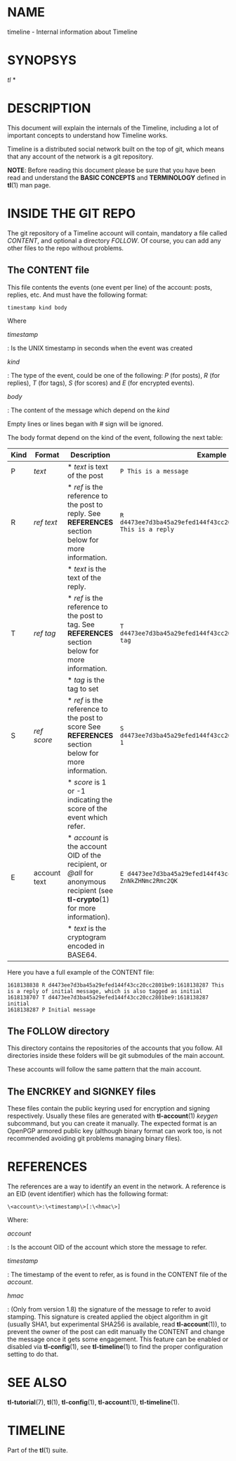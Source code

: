 # NAME

timeline - Internal information about Timeline


# SYNOPSYS

*tl* \*

# DESCRIPTION

This document will explain the internals of the Timeline, including a lot of
important concepts to understand how Timeline works.

Timeline is a distributed social network built on the top of git, which means
that any account of the network is a git repository.

**NOTE**: Before reading this document please be sure that you have been read
and understand the **BASIC CONCEPTS** and  **TERMINOLOGY** defined in **tl**(1) man page.


# INSIDE THE GIT REPO

The git repository of a Timeline account will contain, mandatory a file called
*CONTENT*, and optional a directory *FOLLOW*. Of course, you can add any other
files to the repo without problems.

## The CONTENT file

This file contents the events (one event per line) of the account: posts,
replies, etc. And must have the following format:

```
timestamp kind body
```

Where

*timestamp*

: Is the UNIX timestamp in seconds when the event was created

*kind*

: The type of the event, could be one of the following: *P* (for posts),
*R* (for replies), *T* (for tags), *S* (for scores) and *E* (for encrypted
events).

*body*

: The content of the message which depend on the *kind*


Empty lines or lines began with *#* sign will be ignored.

The body format depend on the kind of the event, following the next table:

| Kind | Format | Description | Example |
|------|--------|-------------|---------|
| P    | *text* | * *text* is text of the post | `P This is a message` |
| R    | *ref* *text* | * *ref* is the reference to the post to reply. See **REFERENCES** section below for more information. | `R d4473ee7d3ba45a29efed144f43cc20cc2801be9:1618423758 This is a reply` |
|      |          | * *text* is the text of the reply. | |
| T    | *ref* *tag* | * *ref* is the reference to the post to tag. See **REFERENCES** section below for more information. | `T d4473ee7d3ba45a29efed144f43cc20cc2801be9:1618423758 tag` |
|      |         | * *tag* is the tag to set | |
| S    | *ref* *score* | * *ref* is the reference to the post to score See **REFERENCES** section below for more information. | `S d4473ee7d3ba45a29efed144f43cc20cc2801be9:1618423758 1` |
|      |           | * *score* is 1 or -1 indicating the score of the event which refer. | |
| E    | account text | * *account* is the account OID of the recipient, or *@all* for anonymous recipient (see **tl-crypto**(1) for more information). | `E d4473ee7d3ba45a29efed144f43cc20cc2801be9 ZnNkZHNmc2Rmc2QK` |
|      |              | * *text* is the cryptogram encoded in BASE64. |

Here you have a full example of the CONTENT file:

```
1618138838 R d4473ee7d3ba45a29efed144f43cc20cc2801be9:1618138287 This is a reply of initial message, which is also tagged as initial
1618138707 T d4473ee7d3ba45a29efed144f43cc20cc2801be9:1618138287 initial
1618138287 P Initial message
```

## The FOLLOW directory

This directory contains the repositories of the accounts that you follow. All
directories inside these folders will be git submodules of the main account.

These accounts will follow the same pattern that the main account.

## The ENCRKEY and SIGNKEY files

These files contain the public keyring used for encryption and signing
respectively. Usually these files are generated with **tl-account**(1)
*keygen* subcommand, but you can create it manually. The expected format is
an OpenPGP armored public key (although binary format can work too, is not
recommended avoiding git problems managing binary files).

# REFERENCES

The references are a way to identify an event in the network. A reference is an
EID (event identifier) which has the following format:

``\<account\>:\<timestamp\>[:\<hmac\>]``

Where:

*account*

: Is the account OID of the account which store the message to refer.

*timestamp*

: The timestamp of the event to refer, as is found in the CONTENT file of the
*account*.

*hmac*

: (Only from version 1.8) the signature of the message to refer to avoid stamping.
This signature is created applied the object algorithm in git (usually SHA1, but
experimental SHA256 is available, read **tl-account**(1)), to prevent the owner
of the post can edit manually the CONTENT and change the message once it gets some
engagement. This feature can be enabled or disabled via **tl-config**(1), see **tl-timeline**(1)
to find the proper configuration setting to do that.

# SEE ALSO

**tl-tutorial**(7), **tl**(1), **tl-config**(1), **tl-account**(1), **tl-timeline**(1).

# TIMELINE

Part of the **tl**(1) suite.
